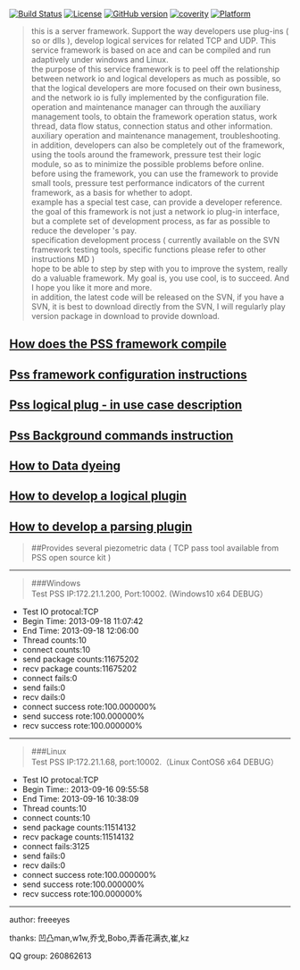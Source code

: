 [![Build Status](https://travis-ci.org/freeeyes/PSS.svg?branch=master)](https://travis-ci.org/freeeyes/PSS)
[![License](https://img.shields.io/badge/License-Apache%202.0-blue.svg)](https://opensource.org/licenses/Apache-2.0)
[![GitHub version](https://badge.fury.io/gh/freeeyes%2FPSS.svg)](https://badge.fury.io/gh/freeeyes%2FPSS)
[![coverity](https://scan.coverity.com/projects/14425/badge.svg)](https://scan.coverity.com/projects/freeeyes-pss)
[![Platform](https://img.shields.io/badge/platform-Linux,%20Windows-green.svg?style=flat)](https://github.com/freeeyes/PSS)
 
> this is a server framework. Support the way developers use plug-ins ( so or dlls ),
> develop logical services for related TCP and UDP. This service framework is based on ace and can be compiled and run adaptively under windows and Linux.  
> the purpose of this service framework is to peel off the relationship between network io and logical developers as much as possible, so that the logical developers are more focused on their own business, and the network io is fully implemented by the configuration file.  
> operation and maintenance manager can through the auxiliary management tools, to obtain the framework operation status, work thread, data flow status, connection status and other information.  
> auxiliary operation and maintenance management, troubleshooting.  
> in addition, developers can also be completely out of the framework, using the tools around the framework, pressure test their logic module, so as to minimize the possible problems before online.  
> before using the framework, you can use the framework to provide small tools, pressure test performance indicators of the current framework, as a basis for whether to adopt.  
> example has a special test case, can provide a developer reference.  
> the goal of this framework is not just a network io plug-in interface, but a complete set of development process, as far as possible to reduce the developer 's pay.  
> specification development process ( currently available on the SVN framework testing tools, specific functions please refer to other instructions MD )  
> hope to be able to step by step with you to improve the system, really do a valuable framework. My goal is, you use cool, is to succeed. And I hope you like it more and more.  
> in addition, the latest code will be released on the SVN, if you have a SVN, it is best to download directly from the SVN, I will regularly play version package in download to provide download.  

## [How does the PSS framework compile](Install.md) 
## [Pss framework configuration instructions](Configure.md)
## [Pss logical plug - in use case description](examples.md)
## [Pss Background commands instruction](PSSFrameCommand.md) 
## [How to Data dyeing](Dyeing.md)
## [How to develop a logical plugin](LogicPlugin.md) 
## [How to develop a parsing plugin](PacketParsePlugin.md) 

>##Provides several piezometric data ( TCP pass tool available from PSS open source kit ) 

* * *  
> ###Windows  
> Test PSS IP:172.21.1.200, Port:10002. (Windows10 x64 DEBUG）  
* Test IO protocal:TCP  
* Begin Time: 2013-09-18 11:07:42  
* End Time: 2013-09-18 12:06:00  
* Thread counts:10  
* connect counts:10  
* send package counts:11675202  
* recv package counts:11675202   
* connect fails:0  
* send fails:0  
* recv dails:0  
* connect success rote:100.000000%  
* send success rote:100.000000%  
* recv success rote:100.000000%  

* * * 
> ###Linux  
> Test PSS IP:172.21.1.68, port:10002.（Linux ContOS6 x64 DEBUG）
* Test IO protocal:TCP
* Begin Time:: 2013-09-16 09:55:58
* End Time: 2013-09-16 10:38:09
* Thread counts:10
* connect counts:10
* send package counts:11514132
* recv package counts:11514132
* connect fails:3125
* send fails:0
* recv dails:0
* connect success rote:100.000000%
* send success rote:100.000000%
* recv success rote:100.000000%

* * *

author:
freeeyes

thanks:
凹凸man,w1w,乔戈,Bobo,弄香花满衣,崔,kz

QQ group: 260862613

